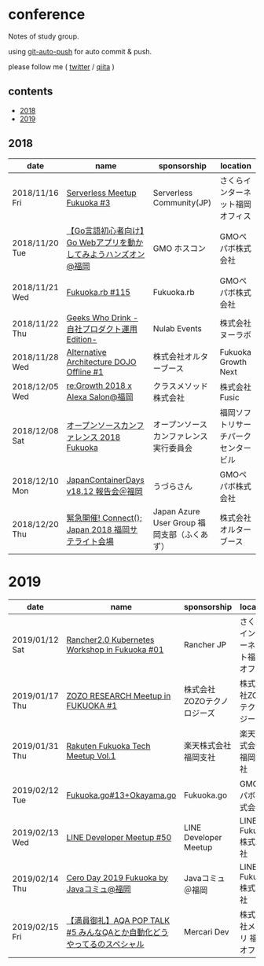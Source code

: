 # conference

Notes of study group.

using [git-auto-push](https://github.com/loftkun/git-auto-push) for auto commit & push.

please follow me ( [twitter](https://twitter.com/loftkun) / [qiita](https://qiita.com/loftkun) )

## contents

- [2018](#2018)
- [2019](#2019)

## 2018

| date | name | sponsorship | location |
| --- | --- | --- | --- |
| 2018/11/16 Fri | [Serverless Meetup Fukuoka #3](https://serverless.connpass.com/event/102585/) | Serverless Community(JP) | さくらインターネット福岡オフィス
| 2018/11/20 Tue | [【Go言語初心者向け】Go Webアプリを動かしてみようハンズオン@福岡](https://gmohoscon.connpass.com/event/107223/) | GMO ホスコン | GMOペパボ株式会社
| 2018/11/21 Wed | [Fukuoka.rb #115](https://fukuokarb.connpass.com/event/110153/) | Fukuoka.rb | GMOペパボ株式会社
| 2018/11/22 Thu | [Geeks Who Drink -自社プロダクト運用 Edition-](https://nulab.connpass.com/event/105113/) | Nulab Events | 株式会社ヌーラボ
| 2018/11/28 Wed | [Alternative Architecture DOJO Offline #1](https://alterbooth.connpass.com/event/109272/) | 株式会社オルターブース | Fukuoka Growth Next
| 2018/12/05 Wed | [re:Growth 2018 x Alexa Salon@福岡](https://classmethod.connpass.com/event/109895/) | クラスメソッド株式会社 | 株式会社Fusic
| 2018/12/08 Sat | [オープンソースカンファレンス 2018 Fukuoka](https://www.ospn.jp/osc2018-fukuoka/) | オープンソースカンファレンス実行委員会 | 福岡ソフトリサーチパーク センタービル
|2018/12/10 Mon|[JapanContainerDays v18.12 報告会＠福岡](https://connpass.com/event/110115/) | うづらさん | GMOペパボ株式会社
|2018/12/20 Thu|[緊急開催! Connect(); Japan 2018 福岡サテライト会場](https://fukuazu.connpass.com/event/112610) | Japan Azure User Group 福岡支部（ふくあず） | 株式会社オルターブース

# 2019

| date | name | sponsorship | location |
| --- | --- | --- | --- |
| 2019/01/12 Sat | [Rancher2.0 Kubernetes Workshop in Fukuoka #01](https://rancherjp.connpass.com/event/112374/) | Rancher JP | さくらインターネット福岡オフィス
| 2019/01/17 Thu | [ZOZO RESEARCH Meetup in FUKUOKA #1](https://zozotech-inc.connpass.com/event/115066/) | 株式会社ZOZOテクノロジーズ | 株式会社ZOZOテクノロジーズ
| 2019/01/31 Thu | [Rakuten Fukuoka Tech Meetup Vol.1](https://rakuten.connpass.com/event/112419/) | 楽天株式会社　福岡支社 | 楽天株式会社　福岡支社
| 2019/02/12 Tue | [Fukuoka.go#13+Okayama.go](https://fukuokago.connpass.com/event/112073/) | Fukuoka.go | GMOペパボ株式会社
| 2019/02/13 Wed | [LINE Developer Meetup #50](https://line.connpass.com/event/118366/) | LINE Developer Meetup | LINE Fukuoka株式会社
| 2019/02/14 Thu | [Cero Day 2019 Fukuoka by Javaコミュ@福岡](https://javaq.connpass.com/event/119040/) | Javaコミュ＠福岡 | LINE Fukuoka株式会社
| 2019/02/15 Fri | [【満員御礼】AQA POP TALK #5 みんなQAとか自動化どうやってるのスペシャル](https://mercaridev.connpass.com/event/118699/) |Mercari Dev | 株式会社メルカリ 福岡オフィス
